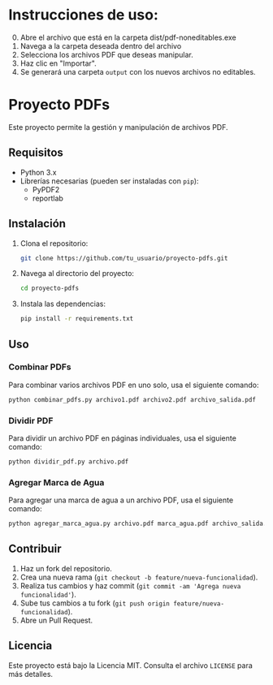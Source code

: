 # Instrucciones de uso:

0. Abre el archivo que está en la carpeta dist/pdf-noneditables.exe
1. Navega a la carpeta deseada dentro del archivo
2. Selecciona los archivos PDF que deseas manipular.
3. Haz clic en "Importar".
4. Se generará una carpeta `output` con los nuevos archivos no editables.


# Proyecto PDFs

Este proyecto permite la gestión y manipulación de archivos PDF.

## Requisitos

- Python 3.x
- Librerías necesarias (pueden ser instaladas con `pip`):
  - PyPDF2
  - reportlab

## Instalación

1. Clona el repositorio:
   ```bash
   git clone https://github.com/tu_usuario/proyecto-pdfs.git
   ```
2. Navega al directorio del proyecto:
   ```bash
   cd proyecto-pdfs
   ```
3. Instala las dependencias:
   ```bash
   pip install -r requirements.txt
   ```

## Uso

### Combinar PDFs

Para combinar varios archivos PDF en uno solo, usa el siguiente comando:
```bash
python combinar_pdfs.py archivo1.pdf archivo2.pdf archivo_salida.pdf
```

### Dividir PDF

Para dividir un archivo PDF en páginas individuales, usa el siguiente comando:
```bash
python dividir_pdf.py archivo.pdf
```

### Agregar Marca de Agua

Para agregar una marca de agua a un archivo PDF, usa el siguiente comando:
```bash
python agregar_marca_agua.py archivo.pdf marca_agua.pdf archivo_salida.pdf
```

## Contribuir

1. Haz un fork del repositorio.
2. Crea una nueva rama (`git checkout -b feature/nueva-funcionalidad`).
3. Realiza tus cambios y haz commit (`git commit -am 'Agrega nueva funcionalidad'`).
4. Sube tus cambios a tu fork (`git push origin feature/nueva-funcionalidad`).
5. Abre un Pull Request.

## Licencia

Este proyecto está bajo la Licencia MIT. Consulta el archivo `LICENSE` para más detalles.
